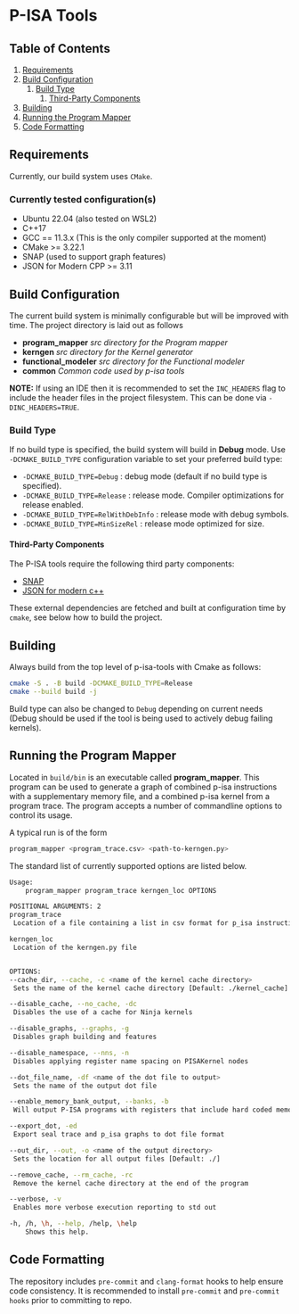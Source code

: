 # P-ISA Tools

## Table of Contents
1. [Requirements](#requirements)
2. [Build Configuration](#build-configuration)
   1. [Build Type](#build-type)
      1. [Third-Party Components](#third-party-components)
3. [Building](#building)
4. [Running the Program Mapper](#running-the-program-mapper)
5. [Code Formatting](#code-formatting)

## Requirements

Currently, our build system uses `CMake`.

### Currently tested configuration(s)
- Ubuntu 22.04 (also tested on WSL2)
- C++17
- GCC == 11.3.x (This is the only compiler supported at the moment)
- CMake >= 3.22.1
- SNAP (used to support graph features)
- JSON for Modern CPP >= 3.11

## Build Configuration

The current build system is minimally configurable but will be improved with
time. The project directory is laid out as follows

- __program_mapper__ *src directory for the Program mapper*
- __kerngen__ *src directory for the Kernel generator*
- __functional_modeler__ *src directory for the Functional modeler*
- __common__ *Common code used by p-isa tools*

**NOTE:** If using an IDE then it is recommended to set the `INC_HEADERS` flag
to include the header files in the project filesystem. This can be done
via `-DINC_HEADERS=TRUE`.

### Build Type

If no build type is specified, the build system will build in <b>Debug</b>
mode. Use `-DCMAKE_BUILD_TYPE` configuration variable to set your preferred
build type:

- `-DCMAKE_BUILD_TYPE=Debug` : debug mode (default if no build type is specified).
- `-DCMAKE_BUILD_TYPE=Release` : release mode. Compiler optimizations for release enabled.
- `-DCMAKE_BUILD_TYPE=RelWithDebInfo` : release mode with debug symbols.
- `-DCMAKE_BUILD_TYPE=MinSizeRel` : release mode optimized for size.

#### Third-Party Components <a name="third-party-components"></a>
The P-ISA tools require the following third party components:

- [SNAP](https://github.com/snap-stanford/snap.git)
- [JSON for modern c++](https://github.com/nlohmann/json)

These external dependencies are fetched and built at configuration time by
`cmake`, see below how to build the project.

## Building
Always build from the top level of p-isa-tools with Cmake as follows:

```bash
cmake -S . -B build -DCMAKE_BUILD_TYPE=Release
cmake --build build -j
```

Build type can also be changed to `Debug` depending on current needs (Debug
should be used if the tool is being used to actively debug failing kernels).

## Running the Program Mapper

Located in `build/bin` is an executable called **program_mapper**. This program
can be used to generate a graph of combined p-isa instructions with a
supplementary memory file, and a combined p-isa kernel from a program trace.
The program accepts a number of commandline options to control its usage.

A typical run is of the form
```bash
program_mapper <program_trace.csv> <path-to-kerngen.py>
```

The standard list of currently supported options are listed below.
```bash
Usage:
    program_mapper program_trace kerngen_loc OPTIONS

POSITIONAL ARGUMENTS: 2
program_trace
 Location of a file containing a list in csv format for p_isa instructions

kerngen_loc
 Location of the kerngen.py file


OPTIONS:
--cache_dir, --cache, -c <name of the kernel cache directory>
 Sets the name of the kernel cache directory [Default: ./kernel_cache]

--disable_cache, --no_cache, -dc
 Disables the use of a cache for Ninja kernels

--disable_graphs, --graphs, -g
 Disables graph building and features

--disable_namespace, --nns, -n
 Disables applying register name spacing on PISAKernel nodes

--dot_file_name, -df <name of the dot file to output>
 Sets the name of the output dot file

--enable_memory_bank_output, --banks, -b
 Will output P-ISA programs with registers that include hard coded memory banks when enabled

--export_dot, -ed
 Export seal trace and p_isa graphs to dot file format

--out_dir, --out, -o <name of the output directory>
 Sets the location for all output files [Default: ./]

--remove_cache, --rm_cache, -rc
 Remove the kernel cache directory at the end of the program

--verbose, -v
 Enables more verbose execution reporting to std out

-h, /h, \h, --help, /help, \help
    Shows this help.
```

## Code Formatting
The repository includes `pre-commit` and `clang-format` hooks to help ensure
code consistency.  It is recommended to install `pre-commit` and `pre-commit
hooks` prior to committing to repo.
